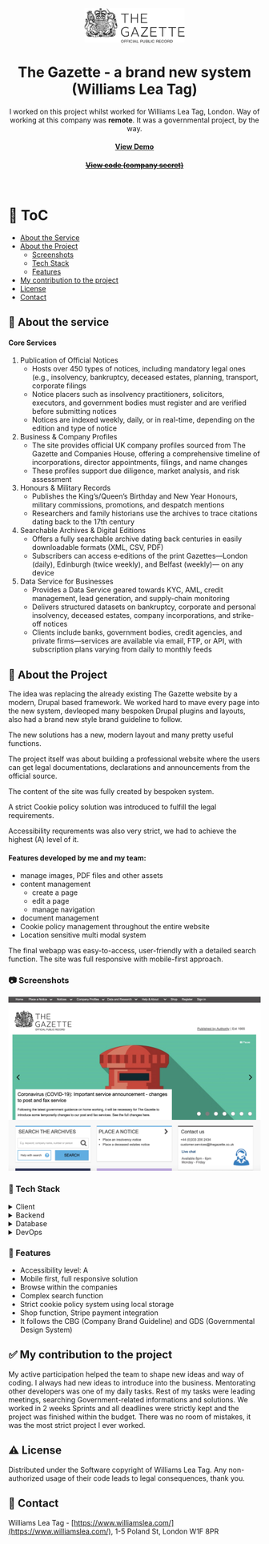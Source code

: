 <!--
Hey, thanks for using the awesome-readme-template template.
If you have any enhancements, then fork this project and create a pull request
or just open an issue with the label "enhancement".

Don't forget to give this project a star for additional support ;)
Maybe you can mention me or this repo in the acknowledgements too
-->
<div align="center">
  <img src="assets/thegazette.png" alt="logo" width="200" height="auto" />

  <h1>The Gazette - a brand new system (Williams Lea Tag)</h1>
  
  <p>
    I worked on this project whilst worked for Williams Lea Tag, London. Way of working at this company was <strong>remote</strong>. It was a governmental project, by the way.
  </p>
   
  <h4>
    <a href="https://www.thegazette.co.uk/" target="_blank">View Demo</a>
  </h4>
  <h4>
    <a href="#" title="Sorry, it's a company secret"  target="_blank"><s>View code (company secret)</s></a>
  </h4>

</div>

<br />

<!-- Table of Contents -->

# :notebook_with_decorative_cover: ToC

- [About the Service](#paperclip-about-the-service)
- [About the Project](#star2-about-the-project)
  - [Screenshots](#camera-screenshots)
  - [Tech Stack](#space_invader-tech-stack)
  - [Features](#dart-features)
- [My contribution to the project](#white_check_mark-my-contribution-to-the-project)
- [License](#warning-license)
- [Contact](#handshake-contact)

<!-- About the service -->

## :paperclip: About the service

<h4>Core Services</h4>
<ol>
  <li>Publication of Official Notices
    <ul>
      <li>Hosts over 450 types of notices, including mandatory legal ones (e.g., insolvency, bankruptcy, deceased estates, planning, transport, corporate filings</li>
      <li>Notice placers such as insolvency practitioners, solicitors, executors, and government bodies must register and are verified before submitting notices</li>
      <li>Notices are indexed weekly, daily, or in real-time, depending on the edition and type of notice</li>
    </ul>
  </li>
  <li> Business & Company Profiles
    <ul>
      <li>The site provides official UK company profiles sourced from The Gazette and Companies House, offering a comprehensive timeline of incorporations, director appointments, filings, and name changes</li>
      <li>These profiles support due diligence, market analysis, and risk assessment</li>
    </ul>
  </li>
  <li>Honours & Military Records
    <ul>
      <li>Publishes the King’s/Queen’s Birthday and New Year Honours, military commissions, promotions, and despatch mentions</li>
      <li>Researchers and family historians use the archives to trace citations dating back to the 17th century</li>
    </ul>
  </li>
  <li>Searchable Archives & Digital Editions
    <ul>
      <li>Offers a fully searchable archive dating back centuries in easily downloadable formats (XML, CSV, PDF)</li>
      <li>Subscribers can access e‑editions of the print Gazettes—London (daily), Edinburgh (twice weekly), and Belfast (weekly)— on any device</li>
    </ul>
  </li>
  <li>Data Service for Businesses
    <ul>
      <li>
Provides a Data Service geared towards KYC, AML, credit management, lead generation, and supply-chain monitoring</li>
      <li>Delivers structured datasets on bankruptcy, corporate and personal insolvency, deceased estates, company incorporations, and strike-off notices</li>
      <li>Clients include banks, government bodies, credit agencies, and private firms—services are available via email, FTP, or API, with subscription plans varying from daily to monthly feeds</li>
    </ul>
  </li>

</ol>

<!-- About the Project -->

## :star2: About the Project

<p>The idea was replacing the already existing The Gazette website by a modern, Drupal based framework. We worked hard to mave every page into the new system, devleoped many bespoken Drupal plugins and layouts, also had a brand new style brand guideline to follow.</p>
<p>The new solutions has a new, modern layout and many pretty useful functions.</p>
<p>The project itself was about building a professional website where the users can get legal documentations, declarations and announcements from the official source.</p>
<p>The content of the site was fully created by bespoken system.</p>
<p>A strict Cookie policy solution was introduced to fulfill the legal requirements.</p>
<p>Accessibility requrements was also very strict, we had to achieve the highest (A) level of it.</p>

<p><h4>Features developed by me and my team:</h4>
  <ul>
    <li>manage images, PDF files and other assets</li>
    <li>content management
      <ul>
        <li>create a page</li>
        <li>edit a page</li>
        <li>manage navigation</li>
      </ul>
    </li>
    <li>document management</li>
    <li>Cookie policy management throughout the entire website</li>
    <li>Location sensitive multi modal system</li>
  </ul>
</p>
<p>
The final webapp was easy-to-access, user-friendly with a detailed search function. The site was full responsive with mobile-first approach.
</p>

<!-- Screenshots -->

### :camera: Screenshots

<div align="center"> 
  <img src="assets/thegazette_new.jpg" alt="screenshot" />
</div>

<!-- TechStack -->

### :space_invader: Tech Stack

<details>
  <summary>Client</summary>
  <ul>
    <li><a href="https://developer.mozilla.org/en-US/docs/Web/JavaScript"  target="_blank">JavaScript ES6</a></li>
    <li><a href="https://new.drupal.org/home"  target="_blank">Drupal headless CMS</a></li>
    <li><a href="https://www.npmjs.com/"  target="_blank">NPM packages</a></li>
    <li><a href="https://www.w3schools.com/html/html5_semantic_elements.asp" target="_blank">Semantic HTML5</a></li>
    <li><a href="https://www.w3schools.com/css/"  target="_blank">CSS3</a></li>
    <li><a href="https://sass-lang.com/"  target="_blank">SASS</a></li>
    <li><a href="https://stripe.com/"  target="_blank">Stripe</a></li>
  </ul>
</details>

<details>
  <summary>Backend</summary>
  <ul>
    <li><a href="https://docs.oracle.com/javase/8/docs/api/java/lang/package-summary.html"  target="_blank">JAVA</a></li>
    <li><a href="https://new.drupal.org/home"  target="_blank">Drupal</a></li>
  </ul>
</details>

<details>
<summary>Database</summary>
  <ul>
    <li><a href="#">company secret, sorry</a></li>
  </ul>
</details>

<details>
<summary>DevOps</summary>
  <ul>
    <li><a href="https://bitbucket.org/">BitBucket</a></li>
    <li><a href="https://www.docker.com/">Docker</a></li>
    <li><a href="https://www.jenkins.io/">Jenkins</a></li>
    <li><a href="https://www.jslint.com/">JS Lint</a></li>
    <li><a href="https://github.com/features/actions">GitHub Actions</a></li>
    <li><a href="https://docs.github.com/en/actions/writing-workflows/about-workflows">GitHub Workflow</a></li>
  </ul>
</details>

<!-- Features -->

### :dart: Features

- Accessibility level: A
- Mobile first, full responsive solution
- Browse within the companies
- Complex search function
- Strict cookie policy system using local storage
- Shop function, Stripe payment integration
- It follows the CBG (Company Brand Guideline) and GDS (Governmental Design System)

<!-- My contribution to the project -->

## :white_check_mark: My contribution to the project

My active participation helped the team to shape new ideas and way of coding. I always had new ideas to introduce into the business. Mentorating other developers was one of my daily tasks. Rest of my tasks were leading meetings, searching Government-related informations and solutions. We worked in 2 weeks Sprints and all deadlines were strictly kept and the project was finished within the budget. There was no room of mistakes, it was the most strict project I ever worked.

<!-- License -->

## :warning: License

Distributed under the Software copyright of Williams Lea Tag. Any non-authorized usage of their code leads to legal consequences, thank you.

<!-- Contact -->

## :handshake: Contact

Williams Lea Tag -
[https://www.williamslea.com/](https://www.williamslea.com/), 1-5 Poland St, London W1F 8PR
